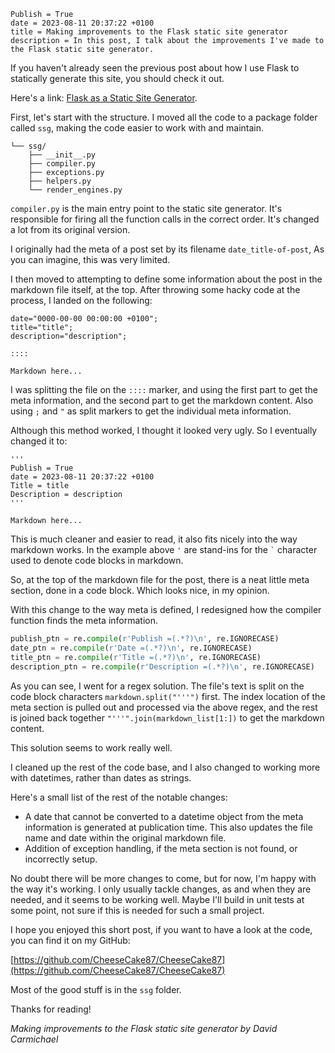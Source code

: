 ```
Publish = True
date = 2023-08-11 20:37:22 +0100
title = Making improvements to the Flask static site generator
description = In this post, I talk about the improvements I've made to the Flask static site generator.
```

If you haven't already seen the previous post about how I use Flask to statically generate this site, you
should check it out.

Here's a link: [Flask as a Static Site Generator](/2023-08-06_flask-as-a-static-site-generator.html).

First, let's start with the structure. I moved all the code to a package folder called `ssg`, making the code easier to
work with and maintain.

```text
└── ssg/
    ├── __init__.py
    ├── compiler.py
    ├── exceptions.py
    ├── helpers.py
    └── render_engines.py
```

`compiler.py` is the main entry point to the static site generator. It's responsible for firing all the function calls
in the correct order. It's changed a lot from its original version.

I originally had the meta of a post set by its filename `date_title-of-post`, As you can imagine,
this was very limited.

I then moved to attempting to define some information about the post in the markdown file itself, at the
top. After throwing some hacky code at the process, I landed on the following:

```text
date="0000-00-00 00:00:00 +0100";
title="title";
description="description";

::::

Markdown here...
```

I was splitting the file on the `::::` marker, and using the first part to get the meta information, and the second
part to get the markdown content. Also using `;` and `"` as split markers to get the individual meta information.

Although this method worked, I thought it looked very ugly. So I eventually changed it to:

```text
'''
Publish = True
date = 2023-08-11 20:37:22 +0100
Title = title
Description = description
'''

Markdown here...
```

This is much cleaner and easier to read, it also fits nicely into the way markdown works.
In the example above `'` are stand-ins for the ``` ` ``` character used to denote code blocks in markdown.

So, at the top of the markdown file for the post, there is a neat little meta section,
done in a code block. Which looks nice, in my opinion.

With this change to the way meta is defined, I redesigned how the compiler function finds the meta information.

```python
publish_ptn = re.compile(r'Publish =(.*?)\n', re.IGNORECASE)
date_ptn = re.compile(r'Date =(.*?)\n', re.IGNORECASE)
title_ptn = re.compile(r'Title =(.*?)\n', re.IGNORECASE)
description_ptn = re.compile(r'Description =(.*?)\n', re.IGNORECASE)
```

As you can see, I went for a regex solution. The file's text is split on the code block characters
`markdown.split("'''")` first. The index location of the meta section is pulled out and processed via the above regex,
and the rest is joined back together `"'''".join(markdown_list[1:])` to get the markdown content.

This solution seems to work really well.

I cleaned up the rest of the code base, and I also changed to working more with datetimes, rather than dates as strings.

Here's a small list of the rest of the notable changes:

- A date that cannot be converted to a datetime object from the meta information is generated at publication time. This
  also updates the file name and date within the original markdown file.
- Addition of exception handling, if the meta section is not found, or incorrectly setup.

No doubt there will be more changes to come, but for now, I'm happy with the way it's working. I only usually
tackle changes, as and when they are needed, and it seems to be working well. Maybe I'll build in unit tests at some
point, not sure if this is needed for such a small project.

I hope you enjoyed this short post, if you want to have a look at the code, you can find it on my GitHub:

[https://github.com/CheeseCake87/CheeseCake87](https://github.com/CheeseCake87/CheeseCake87)

Most of the good stuff is in the `ssg` folder.

Thanks for reading!

_Making improvements to the Flask static site generator by David Carmichael_